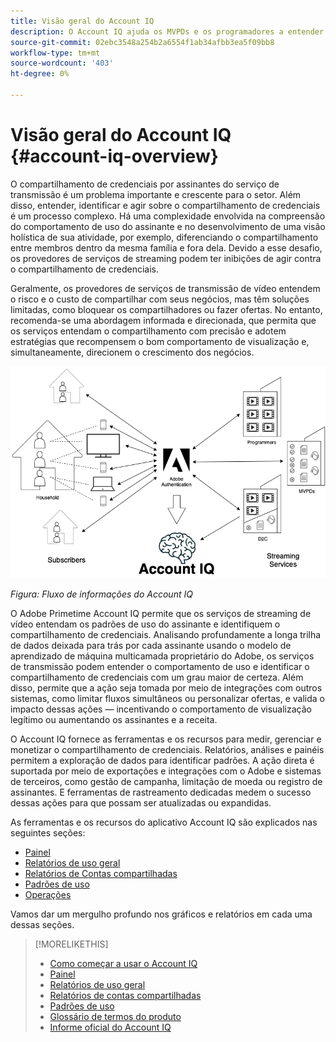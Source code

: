 ```yaml
---
title: Visão geral do Account IQ
description: O Account IQ ajuda os MVPDs e os programadores a entender os riscos para suas operações de receita e negócios e determinar as ações mais eficazes a serem tomadas para atenuar os impactos da fraude de credenciais.
source-git-commit: 02ebc3548a254b2a6554f1ab34afbb3ea5f09bb8
workflow-type: tm+mt
source-wordcount: '403'
ht-degree: 0%

---
```


# Visão geral do Account IQ {#account-iq-overview}

O compartilhamento de credenciais por assinantes do serviço de transmissão é um problema importante e crescente para o setor. Além disso, entender, identificar e agir sobre o compartilhamento de credenciais é um processo complexo. Há uma complexidade envolvida na compreensão do comportamento de uso do assinante e no desenvolvimento de uma visão holística de sua atividade, por exemplo, diferenciando o compartilhamento entre membros dentro da mesma família e fora dela. Devido a esse desafio, os provedores de serviços de streaming podem ter inibições de agir contra o compartilhamento de credenciais.


<div class "preview">
Geralmente, os provedores de serviços de transmissão de vídeo entendem o risco e o custo de compartilhar com seus negócios, mas têm soluções limitadas, como bloquear os compartilhadores ou fazer ofertas. No entanto, recomenda-se uma abordagem informada e direcionada, que permita que os serviços entendam o compartilhamento com precisão e adotem estratégias que recompensem o bom comportamento de visualização e, simultaneamente, direcionem o crescimento dos negócios. </span>

![Diagrama de fluxo do Account IQ](assets/aiq-intro.png)

*Figura: Fluxo de informações do Account IQ*

O Adobe Primetime Account IQ permite que os serviços de streaming de vídeo entendam os padrões de uso do assinante e identifiquem o compartilhamento de credenciais. Analisando profundamente a longa trilha de dados deixada para trás por cada assinante usando o modelo de aprendizado de máquina multicamada proprietário do Adobe, os serviços de transmissão podem entender o comportamento de uso e identificar o compartilhamento de credenciais com um grau maior de certeza. Além disso, permite que a ação seja tomada por meio de integrações com outros sistemas, como limitar fluxos simultâneos ou personalizar ofertas, e valida o impacto dessas ações — incentivando o comportamento de visualização legítimo ou aumentando os assinantes e a receita.

O Account IQ fornece as ferramentas e os recursos para medir, gerenciar e monetizar o compartilhamento de credenciais. Relatórios, análises e painéis permitem a exploração de dados para identificar padrões. A ação direta é suportada por meio de exportações e integrações com o Adobe e sistemas de terceiros, como gestão de campanha, limitação de moeda ou registro de assinantes. E ferramentas de rastreamento dedicadas medem o sucesso dessas ações para que possam ser atualizadas ou expandidas.

As ferramentas e os recursos do aplicativo Account IQ são explicados nas seguintes seções:

* [Painel](/help/AccountIQ/dashboard.md)
* [Relatórios de uso geral](/help/AccountIQ/general-usage-reports.md)
* [Relatórios de Contas compartilhadas](/help/AccountIQ/shared-acc-reports.md)
* [Padrões de uso](/help/AccountIQ/usage-patterns.md)
* [Operações](/help/AccountIQ/operations.md)

Vamos dar um mergulho profundo nos gráficos e relatórios em cada uma dessas seções.

>[!MORELIKETHIS]
>
>* [Como começar a usar o Account IQ](/help/AccountIQ/get-started.md)
>* [Painel](/help/AccountIQ/dashboard.md)
>* [Relatórios de uso geral](/help/AccountIQ/general-usage-reports.md)
>* [Relatórios de contas compartilhadas](/help/AccountIQ/shared-acc-reports.md)
>* [Padrões de uso](/help/AccountIQ/usage-patterns.md)
>* [Glossário de termos do produto](/help/AccountIQ/product-concepts.md)
>* [Informe oficial do Account IQ](https://www.adobe.com/content/dam/dx/us/en/products/primetime/resources/primetime-account-iq-whitepaper.pdf)

<!-- Credential sharing is rampant and prevalent among subscribers in the video streaming industry. To add to it, understanding, identifying, and acting on password sharing is a complex process. There is complexity involved in understanding the subscriber usage behavior and developing a holistic view of viewer activity—for example, distinguishing sharing among members within the same household and outside. Due to this challenge, streaming service providers have inhibitions in acting against password sharing.

Generally, video streaming service providers consider password sharing as fatal for business and act strongly against it, by blocking the sharers. However, it is advised to follow a holistic approach that enables them to understand sharing accurately and adopt strategies to reward good viewing behavior and target business growth simultaneously.

![Account IQ flow diagram](assets/aiq-intro.png)

*Figure: Account IQ information flow*

Adobe Primetime Account IQ enables video streaming services understand the subscriber usage patterns and identify password sharing by analyzing usage behavior. Moreover, it validates the impact of applying actions to encourage legitimate viewing behavior while maximizing business ROI, eventually growing subscribers and revenue.

By deeply analyzing the long, winding trail of data left behind by each subscriber using Adobe's proprietary multi-layer machine learning model, customers can understand usage behavior and identify password sharing with a greater degree of certainty, use the insights to validate the impact of applying actions to encourage legitimate viewing behavior while maximizing business growth, eventually act on password sharing using validated tactics to improve viewer experience, growing subscribers and revenue (for e.g. converting sharers to paid subscribers, managing ad loads based on sharing behavior, rewarding good behavior with better viewer experience).

Account IQ is helps you understand usage patterns and identify password sharing by leveraging the Primetime Authentication  solution that processes a huge volume of TV Everywhere transactions. A proprietary multi-layer machine learning model trained by this real-world TVE data accurately characterizes usage patterns and helps video streaming services understand usage patterns and identify password sharing at an individual account level. Based on Adobe's customer experience management solutions, Account IQ enables video streaming services to effectively use their audience data to create actionable sharing profiles as well powers integrations with other Adobe Digital Experience and 3rd party solutions—for example, Adobe Primetime Concurrency Monitoring or Adobe Analytics—to enable understanding usage patterns, identify and act upon password sharing.


<!-- The widespread availability of video content and streaming services bring with it problem of account sharing; eventually leading to the loss of revenue by content providers. Account IQ helps TV Everywhere and VOD (video on demand) providers understand the risks to their revenue and business operations, and determine the most effective actions to take to mitigate the impacts of credential fraud. It helps these media companies (MVPDs, Programmers, and VOD providers) manage and uncover the instances of password sharing with a high level of confidence, enabling them deliver better business outcomes and provide better viewing experiences for subscribers.

To help media companies better understand the password sharing within their businesses, Primetime Account IQ determines **Password Sharing Risk Index** that rates every subscriber on their likelihood of sharing account credentials for subscription passwords, from very low to very high. Based on these calculations and the resulting indices, analytics are performed and visuals are generated for better understanding and interpretation of the account sharing behavior. Account IQ is a hosted web application, which you can access using your browser.

Account IQ assigns sharing scores to different subscriber accounts, so that the content providers (media companies, programmers, MVPDs, and VOD providers) can take informed decisions about subscriber accounts and check the illicit sharing.

Passwords are the main methods for viewers to authenticate, and there is a misconception that credential sharing is allowed. This idea makes illicit password sharing a common practice; necessitating the need for media companies to educate their viewers about permissible sharing and prevent illicit sharing.-->
